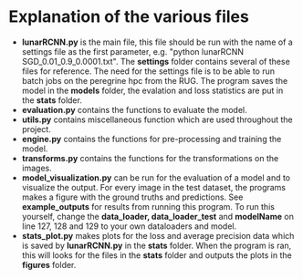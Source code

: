 # Explanation of the various files
- **lunarRCNN.py** is the main file, this file should be run with the name of a settings file as the first parameter, e.g.  "python lunarRCNN SGD_0.01_0.9_0.0001.txt". The **settings** folder contains several of these files for reference. The need for the settings file is to be able to run batch jobs on the peregrine hpc from the RUG. The program saves the model in the **models** folder, the evalation and loss statistics are put in the **stats** folder.
- **evaluation.py** contains the functions to evaluate the model.
- **utils.py** contains miscellaneous function which are used throughout the project.
- **engine.py** contains the functions for pre-processing and training the model.
- **transforms.py** contains the functions for the transformations on the images.
- **model_visualization.py** can be run for the evaluation of a model and to visualize the output. For every image in the test dataset, the programs makes a figure with the ground truths and predictions. See **example_outputs** for results from running this program. To run this yourself, change the **data_loader, data_loader_test** and **modelName** on line 127, 128 and 129 to your own dataloaders and model.
- **stats_plot.py** makes plots for the loss and average precision data which is saved by **lunarRCNN.py** in the **stats** folder. When the program is ran, this will looks for the files in the **stats** folder and outputs the plots in the **figures** folder.


